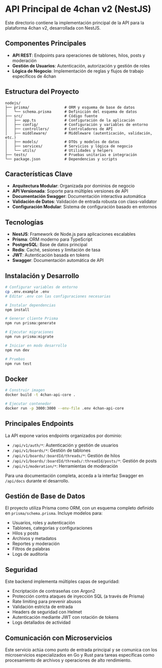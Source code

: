 # API Principal de 4chan v2 (NestJS)

Este directorio contiene la implementación principal de la API para la plataforma 4chan v2, desarrollada con NestJS.

## Componentes Principales

- **API REST**: Endpoints para operaciones de tablones, hilos, posts y moderación
- **Gestión de Usuarios**: Autenticación, autorización y gestión de roles
- **Lógica de Negocio**: Implementación de reglas y flujos de trabajo específicos de 4chan

## Estructura del Proyecto

```
nodejs/
├── prisma/                # ORM y esquema de base de datos
│   └── schema.prisma      # Definición del esquema de datos
├── src/                   # Código fuente
│   ├── app.ts             # Configuración de la aplicación
│   ├── config/            # Configuración y variables de entorno
│   ├── controllers/       # Controladores de API
│   ├── middleware/        # Middleware (autenticación, validación, etc.)
│   ├── models/            # DTOs y modelos de datos
│   ├── services/          # Servicios y lógica de negocio
│   └── utils/             # Utilidades y helpers
├── tests/                 # Pruebas unitarias e integración
└── package.json           # Dependencias y scripts
```

## Características Clave

- **Arquitectura Modular**: Organizada por dominios de negocio
- **API Versionada**: Soporte para múltiples versiones de API
- **Documentación Swagger**: Documentación interactiva automática
- **Validación de Datos**: Validación de entrada robusta con class-validator
- **Configuración Modular**: Sistema de configuración basado en entornos

## Tecnologías

- **NestJS**: Framework de Node.js para aplicaciones escalables
- **Prisma**: ORM moderno para TypeScript
- **PostgreSQL**: Base de datos principal
- **Redis**: Caché, sesiones y limitación de tasa
- **JWT**: Autenticación basada en tokens
- **Swagger**: Documentación automática de API

## Instalación y Desarrollo

```bash
# Configurar variables de entorno
cp .env.example .env
# Editar .env con las configuraciones necesarias

# Instalar dependencias
npm install

# Generar cliente Prisma
npm run prisma:generate

# Ejecutar migraciones
npm run prisma:migrate

# Iniciar en modo desarrollo
npm run dev

# Pruebas
npm run test
```

## Docker

```bash
# Construir imagen
docker build -t 4chan-api-core .

# Ejecutar contenedor
docker run -p 3000:3000 --env-file .env 4chan-api-core
```

## Principales Endpoints

La API expone varios endpoints organizados por dominio:

- `/api/v1/auth/*`: Autenticación y gestión de usuarios
- `/api/v1/boards/*`: Gestión de tablones
- `/api/v1/boards/:boardId/threads/*`: Gestión de hilos
- `/api/v1/boards/:boardId/threads/:threadId/posts/*`: Gestión de posts
- `/api/v1/moderation/*`: Herramientas de moderación

Para una documentación completa, acceda a la interfaz Swagger en `/api/docs` durante el desarrollo.

## Gestión de Base de Datos

El proyecto utiliza Prisma como ORM, con un esquema completo definido en `prisma/schema.prisma`. Incluye modelos para:

- Usuarios, roles y autenticación
- Tablones, categorías y configuraciones
- Hilos y posts
- Archivos y metadatos
- Reportes y moderación
- Filtros de palabras
- Logs de auditoría

## Seguridad

Este backend implementa múltiples capas de seguridad:

- Encriptación de contraseñas con Argon2
- Protección contra ataques de inyección SQL (a través de Prisma)
- Rate limiting para prevenir abusos
- Validación estricta de entrada
- Headers de seguridad con Helmet
- Autenticación mediante JWT con rotación de tokens
- Logs detallados de actividad

## Comunicación con Microservicios

Este servicio actúa como punto de entrada principal y se comunica con los microservicios especializados en Go y Rust para tareas específicas como procesamiento de archivos y operaciones de alto rendimiento.